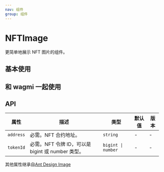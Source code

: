 ```yaml
---
nav: 组件
group: 组件
---
```


# NFTImage

更简单地展示 NFT 图片的组件。

## 基本使用

<code src="./demos/simple.tsx"></code>

## 和 wagmi 一起使用

<code src="./demos/wagmi.tsx"></code>

## API

| 属性 | 描述 | 类型 | 默认值 | 版本 |
| --- | --- | --- | --- | --- |
| `address` | 必需。NFT 合约地址。 | `string` | - | - |
| `tokenId` | 必需。NFT 令牌 ID，可以是 bigint 或 number 类型。 | `bigint \| number` | - | - |

其他属性继承自[Ant Design Image](https://ant-design.antgroup.com/components/image-cn)
